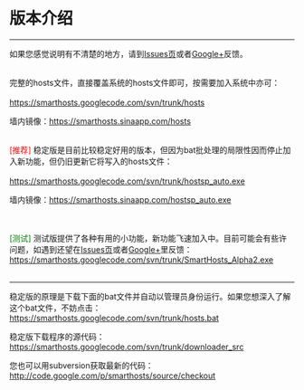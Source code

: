 # 版本介绍 #

---




如果您感觉说明有不清楚的地方，请到[Issues页](https://code.google.com/p/smarthosts/issues/list)或者[Google+](https://plus.google.com/101163469761703498966)反馈。
<br><br>

完整的hosts文件，直接覆盖系统的hosts文件即可，按需要加入系统中亦可：<br>
<br>
<a href='https://smarthosts.googlecode.com/svn/trunk/hosts'>https://smarthosts.googlecode.com/svn/trunk/hosts</a>

墙内镜像：<a href='https://smarthosts.sinaapp.com/hosts'>https://smarthosts.sinaapp.com/hosts</a>
<br><br>

<font color='red'>[推荐]</font> 稳定版是目前比较稳定好用的版本，但因为bat批处理的局限性因而停止加入新功能，但仍旧更新它将写入的hosts文件：<br>
<br>
<a href='https://smarthosts.googlecode.com/svn/trunk/hostsp_auto.exe'>https://smarthosts.googlecode.com/svn/trunk/hostsp_auto.exe</a>

墙内镜像：<a href='https://smarthosts.sinaapp.com/hostsp_auto.exe'>https://smarthosts.sinaapp.com/hostsp_auto.exe</a>

<br><br>
<font color='green'>[测试]</font> 测试版提供了各种有用的小功能，新功能飞速加入中。目前可能会有些许问题，如遇到还望在<a href='https://code.google.com/p/smarthosts/issues/list'>Issues页</a>或者<a href='https://plus.google.com/101163469761703498966'>Google+</a>里反馈：<br>
<a href='https://smarthosts.googlecode.com/svn/trunk/SmartHosts_Alpha2.exe'>https://smarthosts.googlecode.com/svn/trunk/SmartHosts_Alpha2.exe</a>
<br><br>

<hr />
稳定版的原理是下载下面的bat文件并自动以管理员身份运行。如果您想深入了解这个bat文件，不妨点击：<br>
<a href='https://smarthosts.googlecode.com/svn/trunk/hosts.bat'>https://smarthosts.googlecode.com/svn/trunk/hosts.bat</a>


稳定版下载程序的源代码：<a href='https://smarthosts.googlecode.com/svn/trunk/downloader_src'>https://smarthosts.googlecode.com/svn/trunk/downloader_src</a>

您也可以用subversion获取最新的代码：<br>
<a href='http://code.google.com/p/smarthosts/source/checkout'>http://code.google.com/p/smarthosts/source/checkout</a>